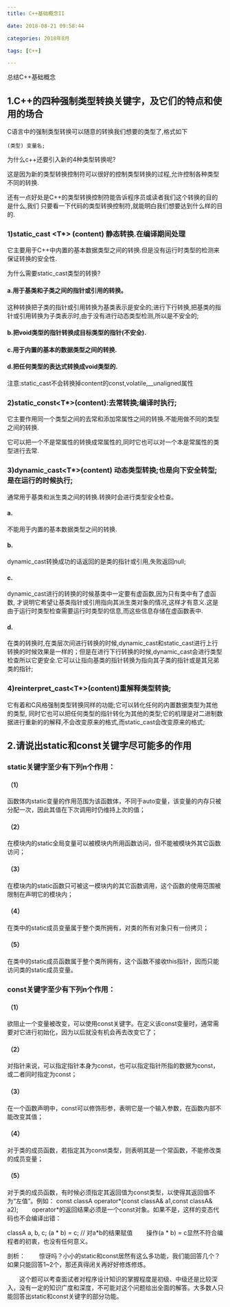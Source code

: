 ```yaml
---
title: C++基础概念II

date: 2018-08-21 09:58:44

categories: 2018年8月

tags: [C++]

---
```



总结C++基础概念




<!-- more -->
## 1.C++的四种强制类型转换关键字，及它们的特点和使用的场合
C语言中的强制类型转换可以随意的转换我们想要的类型了,格式如下

	(类型) 变量名;

为什么c++还要引入新的4种类型转换呢?

  这是因为新的类型转换控制符可以很好的控制类型转换的过程,允许控制各种类型不同的转换.

  还有一点好处是C++的类型转换控制符能告诉程序员或读者我们这个转换的目的是什么,我们
 只要看一下代码的类型转换控制符,就能明白我们想要达到什么样的目的.

### 1)static_cast <T*> (content)  静态转换.在编译期间处理

   它主要用于C++中内置的基本数据类型之间的转换.但是没有运行时类型的检测来保证转换的安全性.

   为什么需要static_cast类型的转换?

#### a.用于基类和子类之间的指针或引用的转换。
这种转换把子类的指针或引用转换为基类表示是安全的;进行下行转换,把基类的指针或引用转换为子类表示时,由于没有进行动态类型检测,所以是不安全的;

#### b.把void类型的指针转换成目标类型的指针(不安全).

#### c.用于内置的基本的数据类型之间的转换.

#### d.把任何类型的表达式转换成void类型的.

   注意:static_cast不会转换掉content的const,volatile,__unaligned属性

### 2)static_const<T*>(content):去常转换;编译时执行;

  它主要作用同一个类型之间的去常和添加常属性之间的转换.不能用做不同的类型之间的转换.

  它可以把一个不是常属性的转换成常属性的,同时它也可以对一个本是常属性的类型进行去常.

### 3)dynamic_cast<T*>(content) 动态类型转换;也是向下安全转型;是在运行的时候执行;

   通常用于基类和派生类之间的转换.转换时会进行类型安全检查。

#### a.
不能用于内置的基本数据类型之间的转换.

#### b.
dynamic_cast转换成功的话返回的是类的指针或引用,失败返回null;

#### c.
dynamic_cast进行的转换的时候基类中一定要有虚函数,因为只有类中有了虚函数, 才说明它希望让基类指针或引用指向其派生类对象的情况,这样才有意义.这是由于运行时类型检查需要运行时类型的信息,而这些信息存储在虚函数表中.

#### d.
在类的转换时,在类层次间进行转换的时候,dynamic_cast和static_cast进行上行转换的时候效果是一样的；但是在进行下行转换的时候,dynamic_cast会进行类型检查所以它更安全.它可以让指向基类的指针转换为指向其子类的指针或是其兄弟类的指针;

### 4)reinterpret_cast<T*>(content)重解释类型转换;

   它有着和C风格强制类型转换同样的功能;它可以转化任何的内置数据类型为其他的类型, 同时它也可以把任何类型的指针转化为其他的类型;它的机理是对二进制数据进行重新的的解释,不会改变原来的格式,而static_cast会改变原来的格式;

## 2.请说出static和const关键字尽可能多的作用

### static关键字至少有下列n个作用：
#### （1）
函数体内static变量的作用范围为该函数体，不同于auto变量，该变量的内存只被分配一次，因此其值在下次调用时仍维持上次的值；
#### （2）
在模块内的static全局变量可以被模块内所用函数访问，但不能被模块外其它函数访问；
#### （3）
在模块内的static函数只可被这一模块内的其它函数调用，这个函数的使用范围被限制在声明它的模块内；
#### （4）
在类中的static成员变量属于整个类所拥有，对类的所有对象只有一份拷贝；
#### （5）
在类中的static成员函数属于整个类所拥有，这个函数不接收this指针，因而只能访问类的static成员变量。

### const关键字至少有下列n个作用：
#### （1）
欲阻止一个变量被改变，可以使用const关键字。在定义该const变量时，通常需要对它进行初始化，因为以后就没有机会再去改变它了；
#### （2）
对指针来说，可以指定指针本身为const，也可以指定指针所指的数据为const，或二者同时指定为const；
#### （3）
在一个函数声明中，const可以修饰形参，表明它是一个输入参数，在函数内部不能改变其值；
#### （4）
对于类的成员函数，若指定其为const类型，则表明其是一个常函数，不能修改类的成员变量；
#### （5）
对于类的成员函数，有时候必须指定其返回值为const类型，以使得其返回值不为“左值”。例如：
const classA operator*(const classA& a1,const classA& a2);
　　operator*的返回结果必须是一个const对象。如果不是，这样的变态代码也不会编译出错：

classA a, b, c;
(a * b) = c; // 对a*b的结果赋值
　　操作(a * b) = c显然不符合编程者的初衷，也没有任何意义。

剖析：
　　惊讶吗？小小的static和const居然有这么多功能，我们能回答几个？如果只能回答1~2个，那还真得闭关再好好修炼修炼。

　　这个题可以考查面试者对程序设计知识的掌握程度是初级、中级还是比较深入，没有一定的知识广度和深度，不可能对这个问题给出全面的解答。大多数人只能回答出static和const关键字的部分功能。
